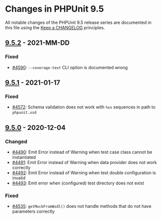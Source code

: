 # Changes in PHPUnit 9.5

All notable changes of the PHPUnit 9.5 release series are documented in this file using the [Keep a CHANGELOG](https://keepachangelog.com/) principles.

## [9.5.2] - 2021-MM-DD

### Fixed

* [#4590](https://github.com/sebastianbergmann/phpunit/issues/4590): `--coverage-text` CLI option is documented wrong

## [9.5.1] - 2021-01-17

### Fixed

* [#4572](https://github.com/sebastianbergmann/phpunit/issues/4572): Schema validation does not work with `%xx` sequences in path to `phpunit.xsd`

## [9.5.0] - 2020-12-04

### Changed

* [#4490](https://github.com/sebastianbergmann/phpunit/issues/4490): Emit Error instead of Warning when test case class cannot be instantiated
* [#4491](https://github.com/sebastianbergmann/phpunit/issues/4491): Emit Error instead of Warning when data provider does not work correctly
* [#4492](https://github.com/sebastianbergmann/phpunit/issues/4492): Emit Error instead of Warning when test double configuration is invalid
* [#4493](https://github.com/sebastianbergmann/phpunit/issues/4493): Emit error when (configured) test directory does not exist

### Fixed

* [#4535](https://github.com/sebastianbergmann/phpunit/issues/4535): `getMockFromWsdl()` does not handle methods that do not have parameters correctly

[9.5.2]: https://github.com/sebastianbergmann/phpunit/compare/9.5.1...9.5
[9.5.1]: https://github.com/sebastianbergmann/phpunit/compare/9.5.0...9.5.1
[9.5.0]: https://github.com/sebastianbergmann/phpunit/compare/9.4.4...9.5.0
